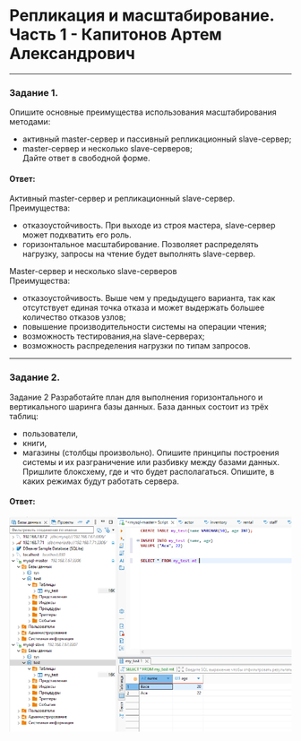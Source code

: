 # Репликация и масштабирование. Часть 1 - Капитонов Артем Александрович





---

### Задание 1.  
Опишите основные преимущества использования масштабирования методами:
- активный master-сервер и пассивный репликационный slave-сервер;  
- master-сервер и несколько slave-серверов;  
Дайте ответ в свободной форме.  
#### Ответ: 
Активный master-сервер и репликационный slave-сервер.  
Преимущества:  
- отказоустойчивость. При выходе из строя мастера, slave-сервер может подхватить его роль.  
- горизонтальное масштабирование. Позволяет распределять нагрузку, запросы на чтение будет выполнять slave-сервер.   

Master-сервер и несколько slave-серверов  
Преимущества:  
- отказоустойчивость. Выше чем у предыдущего варианта, так как отсутствует единая точка отказа и может выдержать большее количество отказов узлов;
- повышение производительности системы на операции чтения;  
- возможность тестирования,на slave-серверах;  
- возможность распределения нагрузки по типам запросов.  


 

---

### Задание 2.   
Задание 2
Разработайте план для выполнения горизонтального и вертикального шаринга базы данных. База данных состоит из трёх таблиц:
- пользователи,  
- книги,  
- магазины (столбцы произвольно).
Опишите принципы построения системы и их разграничение или разбивку между базами данных.  
Пришлите блоксхему, где и что будет располагаться. Опишите, в каких режимах будут работать сервера.  
#### Ответ:  

![3](https://github.com/Artem-K16git/Homeworks/blob/main/SQL/Replication/images/3.png)








